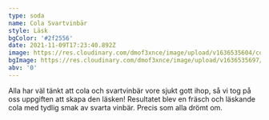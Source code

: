 ```yaml
---
type: soda
name: Cola Svartvinbär
style: Läsk
bgColor: '#2f2556'
date: 2021-11-09T17:23:40.892Z
image: https://res.cloudinary.com/dmof3xnce/image/upload/v1636535604/cola_ilwtsb.png
bgImage: https://res.cloudinary.com/dmof3xnce/image/upload/v1636535697/cola-sv_ozeffa.jpg
abv: '0'
---
```


Alla har väl tänkt att cola och svartvinbär vore sjukt gott ihop, så vi tog på oss uppgiften att skapa den läsken! Resultatet blev en fräsch och läskande cola med tydlig smak av svarta vinbär. Precis som alla drömt om.
